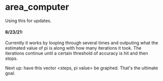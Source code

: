 # area_computer

Using this for updates.

#### 6/23/21:

Currently it works by looping through several times and outputing what the estimated value of pi is along with
how many iterations it took. The iterations continue until a certain threshold of accuracy is hit and then stops.

Next up: have this vector <steps, pi value> be graphed. That's the ultimate goal.